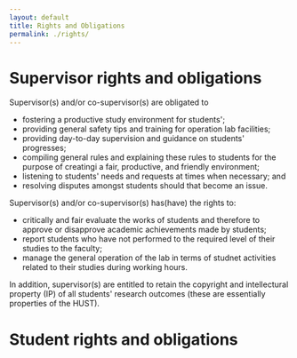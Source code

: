 ```yaml
---
layout: default
title: Rights and Obligations
permalink: ./rights/
---
```

# Supervisor rights and obligations
Supervisor(s) and/or co-supervisor(s) are obligated to 
- fostering a productive study environment for students';
- providing general safety tips and training for operation lab facilities;
- providing day-to-day supervision and guidance on students' progresses;
- compiling general rules and explaining these rules to students for the purpose of creatingi a fair, productive, and friendly environment;
- listening to students' needs and requests at times when necessary; and
- resolving disputes amongst students should that become an issue.

Supervisor(s) and/or co-supervisor(s) has(have) the rights to:
- critically and fair evaluate the works of students and therefore to approve or disapprove  academic achievements made by students;
- report students who have not performed to the required level of their studies to the faculty;
- manage the general operation of the lab in terms of studnet activities related to their studies during working hours.

In addition, supervisor(s) are entitled to retain the copyright and intellectural property (IP) of all students' research outcomes (these are essentially properties of the HUST).

# Student rights and obligations